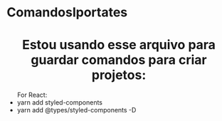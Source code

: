 # ComandosIportates
<h1 align="center">
  Estou usando esse arquivo para guardar comandos para criar projetos: 
</h1>

<ul>
  For React: 
  
  <li> yarn add styled-components </li>
  <li> yarn add @types/styled-components -D </li>
  
  
</h2>

